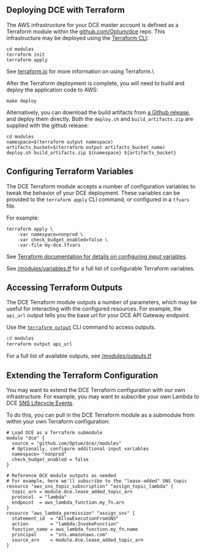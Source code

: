 ## Deploying DCE with Terraform

The AWS infrastructure for your DCE master account is defined as a Terraform module within the [github.com/Optum/dce](https://github.com/Optum/dce) repo. This infrastructure may be deployed using the [Terraform CLI](https://www.terraform.io/docs/commands/index.html):

```
cd modules
terraform init
terraform apply
``` 

See [terraform.io](https://www.terraform.io/) for more information on using Terraform.\

After the Terraform deployment is complete, you will need to build and deploy the application code to AWS:

```
make deploy
``` 

Alternatively, you can download the build artifacts from [a Github release](https://github.com/Optum/dce/releases), and deploy them directly.
Both the `deploy.sh` and `build_artifacts.zip` are supplied with the github release:

```
cd modules
namespace=$(terraform output namespace)
artifacts_bucket=$(terraform output artifacts_bucket_name)
deploy.sh build_artifacts.zip ${namespace} ${artifacts_bucket}
```

## Configuring Terraform Variables

The DCE Terraform module accepts a number of configuration variables to tweak the behavior of your DCE deployment. These variables can be provided to the `terraform apply` CLI command, or configured in a `tfvars` file.
 
 For example:
 
```
terraform apply \
    -var namespace=nonprod \
    -var check_budget_enabled=false \
    -var-file my-dce.tfvars
```
 
See [Terraform documentation for details on configuring input variables](https://www.terraform.io/docs/configuration/variables.html).

See [/modules/variables.tf](https://github.com/Optum/dce/blob/master/modules/variables.tf) for a full list of configurable Terraform variables.

## Accessing Terraform Outputs

The DCE Terraform module outputs a number of parameters, which may be useful for interacting with the configured resources. For example, the `api_url` output tells you the base url for your DCE API Gateway endpoint.

Use the [`terraform output`](https://www.terraform.io/docs/commands/output.html) CLI command to access outputs.

```bash
cd modules
terraform output api_url
```

For a full list of available outputs, see [/modules/outputs.tf](https://github.com/Optum/dce/blob/master/modules/outputs.tf)
 
 
## Extending the Terraform Configuration

You may want to extend the DCE Terraform configuration with our own infrastructure. For example, you may want to subscribe your own Lambda to DCE [SNS Lifecycle Events](sns.md). 

To do this, you can pull in the DCE Terraform module as a submodule from within your own Terraform configuration:

```hcl
# Load DCE as a Terraform submodule
module "dce" {
  source = "github.com/Optum/dce//modules"
  # Optionally, configure additional input variables
  namespace= "nonprod"
  check_budget_enabled = false
}

# Reference DCE module outputs as needed
# For example, here we'll subscribe to the "lease-added" SNS topic
resource "aws_sns_topic_subscription" "assign_topic_lambda" {
  topic_arn = module.dce.lease_added_topic_arn
  protocol  = "lambda"
  endpoint  = aws_lambda_function.my_fn.arn
}
resource "aws_lambda_permission" "assign_sns" {
  statement_id  = "AllowExecutionFromSNS"
  action        = "lambda:InvokeFunction"
  function_name = aws_lambda_function.my_fn.name
  principal     = "sns.amazonaws.com"
  source_arn    = module.dce.lease_added_topic_arn
}
```